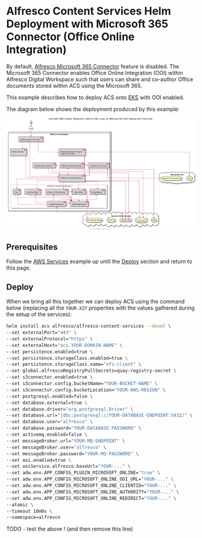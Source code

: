 # Alfresco Content Services Helm Deployment with Microsoft 365 Connector (Office Online Integration)

By default, [Alfresco Microsoft 365 Connector](https://docs.alfresco.com/officeonline/concepts/office-online-intro.html) feature is disabled. The Microsoft 365 Connector enables Office Online Integration (OOI) within Alfresco Digital Workspace such that users can share and co-author Office documents stored within ACS using the Microsoft 365.

This example describes how to deploy ACS onto [EKS](https://aws.amazon.com/eks) with OOI enabled.

The diagram below shows the deployment produced by this example:

![Helm with Office Online Integration](../diagrams/helm-eks-s3-rds-mq-ooi.png)

## Prerequisites

Follow the [AWS Services](with-aws-services.md) example up until the [Deploy](with-aws-services.md#deploy) section and return to this page.


## Deploy

When we bring all this together we can deploy ACS using the command below (replacing all the `YOUR-XZY` properties with the values gathered during the setup of the services):

```bash
helm install acs alfresco/alfresco-content-services --devel \
--set externalPort="443" \
--set externalProtocol="https" \
--set externalHost="acs.YOUR-DOMAIN-NAME" \
--set persistence.enabled=true \
--set persistence.storageClass.enabled=true \
--set persistence.storageClass.name="nfs-client" \
--set global.alfrescoRegistryPullSecrets=quay-registry-secret \
--set s3connector.enabled=true \
--set s3connector.config.bucketName="YOUR-BUCKET-NAME" \
--set s3connector.config.bucketLocation="YOUR-AWS-REGION" \
--set postgresql.enabled=false \
--set database.external=true \
--set database.driver="org.postgresql.Driver" \
--set database.url="jdbc:postgresql://YOUR-DATABASE-ENDPOINT:5432/" \
--set database.user="alfresco" \
--set database.password="YOUR-DATABASE-PASSWORD" \
--set activemq.enabled=false \
--set messageBroker.url="YOUR-MQ-ENDPOINT" \
--set messageBroker.user="alfresco" \
--set messageBroker.password="YOUR-MQ-PASSWORD" \
--set ooi.enabled=true \
--set ooiService.alfresco.baseUrl="YOUR-..." \
--set adw.env.APP_CONFIG_PLUGIN_MICROSOFT_ONLINE="true" \
--set adw.env.APP_CONFIG_MICROSOFT_ONLINE_OOI_URL="YOUR-..." \
--set adw.env.APP_CONFIG_MICROSOFT_ONLINE_CLIENTID="YOUR-..." \
--set adw.env.APP_CONFIG_MICROSOFT_ONLINE_AUTHORITY="YOUR-..." \
--set adw.env.APP_CONFIG_MICROSOFT_ONLINE_REDIRECT="YOUR-..." \
--atomic \
--timeout 10m0s \
--namespace=alfresco
```

TODO - test the above ! (and then remove this line)
